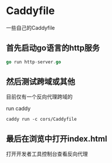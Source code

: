 # Caddyfile

一些自己的Caddyfile


## 首先启动go语言的http服务

```go
go run http-server.go
```

## 然后测试跨域或其他

目前仅有一个反向代理跨域的

run caddy
```
caddy run -c cors/Caddyfile
```

## 最后在浏览中打开index.html

打开开发者工具控制台查看反向代理